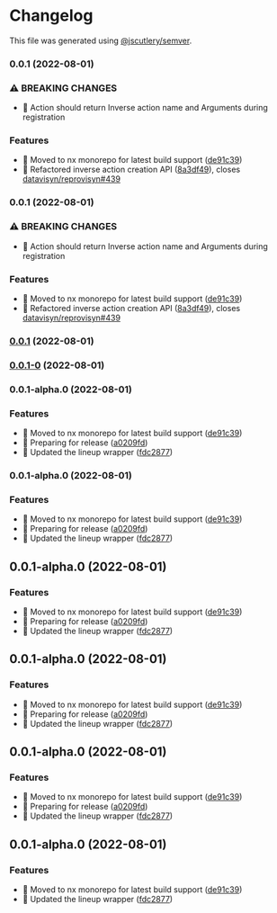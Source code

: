 # Changelog

This file was generated using [@jscutlery/semver](https://github.com/jscutlery/semver).

### 0.0.1 (2022-08-01)


### ⚠ BREAKING CHANGES

* 🧨 Action should return Inverse action name and Arguments during
registration

### Features

* 🎸 Moved to nx monorepo for latest build support ([de91c39](https://github.com/Trrack/trrackjs/commit/de91c39d649d2442df12bbd06b40b5b274f961f9))
* 🎸 Refactored inverse action creation API ([8a3df49](https://github.com/Trrack/trrackjs/commit/8a3df49058ffe8ac62dba1a648fefe218db35873)), closes [datavisyn/reprovisyn#439](https://github.com/datavisyn/reprovisyn/issues/439)

### 0.0.1 (2022-08-01)


### ⚠ BREAKING CHANGES

* 🧨 Action should return Inverse action name and Arguments during
registration

### Features

* 🎸 Moved to nx monorepo for latest build support ([de91c39](https://github.com/Trrack/trrackjs/commit/de91c39d649d2442df12bbd06b40b5b274f961f9))
* 🎸 Refactored inverse action creation API ([8a3df49](https://github.com/Trrack/trrackjs/commit/8a3df49058ffe8ac62dba1a648fefe218db35873)), closes [datavisyn/reprovisyn#439](https://github.com/datavisyn/reprovisyn/issues/439)

### [0.0.1](https://github.com/Trrack/trrackjs/compare/core-0.0.1-0...core-0.0.1) (2022-08-01)

### [0.0.1-0](https://github.com/Trrack/trrackjs/compare/core-0.0.1-alpha.0...core-0.0.1-0) (2022-08-01)

### 0.0.1-alpha.0 (2022-08-01)


### Features

* 🎸 Moved to nx monorepo for latest build support ([de91c39](https://github.com/Trrack/trrackjs/commit/de91c39d649d2442df12bbd06b40b5b274f961f9))
* 🎸 Preparing for release ([a0209fd](https://github.com/Trrack/trrackjs/commit/a0209fd41d0cb2b8d1d9a530de9e4dc79af3da71))
* 🎸 Updated the lineup wrapper ([fdc2877](https://github.com/Trrack/trrackjs/commit/fdc2877c9f3b9fcc2a7bd01d2824401722d031df))

### 0.0.1-alpha.0 (2022-08-01)


### Features

* 🎸 Moved to nx monorepo for latest build support ([de91c39](https://github.com/Trrack/trrackjs/commit/de91c39d649d2442df12bbd06b40b5b274f961f9))
* 🎸 Preparing for release ([a0209fd](https://github.com/Trrack/trrackjs/commit/a0209fd41d0cb2b8d1d9a530de9e4dc79af3da71))
* 🎸 Updated the lineup wrapper ([fdc2877](https://github.com/Trrack/trrackjs/commit/fdc2877c9f3b9fcc2a7bd01d2824401722d031df))

## 0.0.1-alpha.0 (2022-08-01)


### Features

* 🎸 Moved to nx monorepo for latest build support ([de91c39](https://github.com/Trrack/trrackjs/commit/de91c39d649d2442df12bbd06b40b5b274f961f9))
* 🎸 Preparing for release ([a0209fd](https://github.com/Trrack/trrackjs/commit/a0209fd41d0cb2b8d1d9a530de9e4dc79af3da71))
* 🎸 Updated the lineup wrapper ([fdc2877](https://github.com/Trrack/trrackjs/commit/fdc2877c9f3b9fcc2a7bd01d2824401722d031df))



## 0.0.1-alpha.0 (2022-08-01)


### Features

* 🎸 Moved to nx monorepo for latest build support ([de91c39](https://github.com/Trrack/trrackjs/commit/de91c39d649d2442df12bbd06b40b5b274f961f9))
* 🎸 Preparing for release ([a0209fd](https://github.com/Trrack/trrackjs/commit/a0209fd41d0cb2b8d1d9a530de9e4dc79af3da71))
* 🎸 Updated the lineup wrapper ([fdc2877](https://github.com/Trrack/trrackjs/commit/fdc2877c9f3b9fcc2a7bd01d2824401722d031df))



## 0.0.1-alpha.0 (2022-08-01)


### Features

* 🎸 Moved to nx monorepo for latest build support ([de91c39](https://github.com/Trrack/trrackjs/commit/de91c39d649d2442df12bbd06b40b5b274f961f9))
* 🎸 Preparing for release ([a0209fd](https://github.com/Trrack/trrackjs/commit/a0209fd41d0cb2b8d1d9a530de9e4dc79af3da71))
* 🎸 Updated the lineup wrapper ([fdc2877](https://github.com/Trrack/trrackjs/commit/fdc2877c9f3b9fcc2a7bd01d2824401722d031df))



## 0.0.1-alpha.0 (2022-08-01)


### Features

* 🎸 Moved to nx monorepo for latest build support ([de91c39](https://github.com/Trrack/trrackjs/commit/de91c39d649d2442df12bbd06b40b5b274f961f9))
* 🎸 Updated the lineup wrapper ([fdc2877](https://github.com/Trrack/trrackjs/commit/fdc2877c9f3b9fcc2a7bd01d2824401722d031df))
